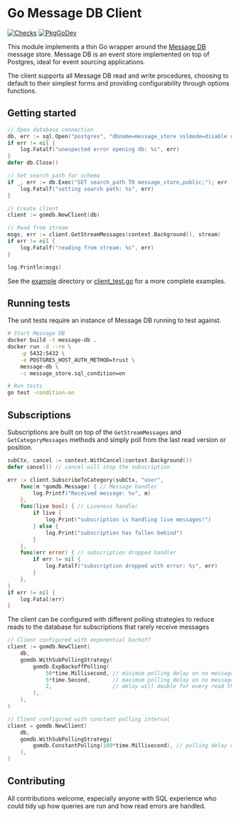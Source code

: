 # Go Message DB Client

[![Checks](https://github.com/alexrudd/gomdb/actions/workflows/checks.yml/badge.svg?event=push)](https://github.com/alexrudd/gomdb/actions/workflows/checks.yml)
[![PkgGoDev](https://pkg.go.dev/badge/github.com/alexrudd/gomdb)](https://pkg.go.dev/github.com/alexrudd/gomdb)

This module implements a thin Go wrapper around the [Message DB](https://github.com/message-db/message-db) message store. Message DB is an event store implemented on top of Postgres, ideal for event sourcing applications.

The client supports all Message DB read and write procedures, choosing to default to their simplest forms and providing configurability through options functions.

## Getting started

```go
// Open database connection
db, err := sql.Open("postgres", "dbname=message_store sslmode=disable user=message_store")
if err != nil {
    log.Fatalf("unexpected error opening db: %s", err)
}
defer db.Close()

// Set search path for schema
if _, err := db.Exec("SET search_path TO message_store,public;"); err != nil {
    log.Fatalf("setting search path: %s", err)
}

// Create client
client := gomdb.NewClient(db)

// Read from stream
msgs, err := client.GetStreamMessages(context.Background(), stream)
if err != nil {
    log.Fatalf("reading from stream: %s", err)
}

log.Println(msgs)
```

See the [example](./example) directory or [client_test.go](./client_test.go) for a more complete examples.

## Running tests

The unit tests require an instance of Message DB running to test against.

```bash
# Start Message DB
docker build -t message-db .
docker run -d --rm \
    -p 5432:5432 \
    -e POSTGRES_HOST_AUTH_METHOD=trust \
    message-db \
    -c message_store.sql_condition=on

# Run tests
go test -condition-on
```

## Subscriptions

Subscriptions are built on top of the `GetStreamMessages` and `GetCategoryMessages` methods and simply poll from the last read version or position.

```go
subCtx, cancel := context.WithCancel(context.Background())
defer cancel() // cancel will stop the subscription

err := client.SubscribeToCategory(subCtx, "user",
    func(m *gomdb.Message) { // Message handler
        log.Printf("Received message: %v", m)
    },
    func(live bool) { // Liveness handler
        if live {
            log.Print("subscription is handling live messages!")
        } else {
            log.Print("subscription has fallen behind")
        }
    },
    func(err error) { // subscription dropped handler
        if err != nil {
            log.Fatalf("subscription dropped with error: %s", err)
        }
    },
)
if err != nil {
    log.Fatal(err)
}
```

The client can be configured with different polling strategies to reduce reads to the database for subscriptions that rarely receive messages

```go
// Client configured with exponential backoff
client := gomdb.NewClient(
    db,
    gomdb.WithSubPollingStrategy(
        gomdb.ExpBackoffPolling(
            50*time.Millisecond, // minimum polling delay on no messages read
            5*time.Second,       // maximum polling delay on no messages read
            2,                   // delay will double for every read that returns no messages
        ),
    ),
)

// Client configured with constant polling interval
client = gomdb.NewClient(
    db,
    gomdb.WithSubPollingStrategy(
        gomdb.ConstantPolling(100*time.Millisecond), // polling delay on no messages read
    ),
)
```

## Contributing

All contributions welcome, especially anyone with SQL experience who could tidy up how queries are run and how read errors are handled.
